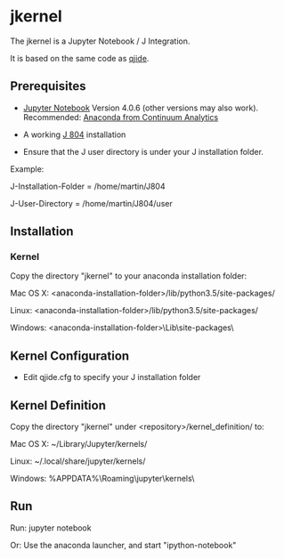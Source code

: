 # jkernel

The jkernel is a Jupyter Notebook / J Integration.

It is based on the same code as [qjide](http://www.github.com/martin-saurer/qjide).

## Prerequisites

* [Jupyter Notebook](http://jupyter.org) Version 4.0.6 (other versions may also work). Recommended: [Anaconda from Continuum Analytics](https://www.continuum.io/downloads)

* A working [J 804](http://www.jsoftware.com) installation

* Ensure that the J user directory is under your J installation folder.

Example:

J-Installation-Folder = /home/martin/J804

J-User-Directory = /home/martin/J804/user

## Installation

### Kernel

Copy the directory "jkernel" to your anaconda installation folder:

Mac OS X:
\<anaconda-installation-folder\>/lib/python3.5/site-packages/

Linux:
\<anaconda-installation-folder\>/lib/python3.5/site-packages/

Windows:
\<anaconda-installation-folder\>\\Lib\\site-packages\\

## Kernel Configuration

* Edit qjide.cfg to specify your J installation folder

## Kernel Definition

Copy the directory "jkernel" under \<repository\>/kernel_definition/ to:

Mac OS X:
~/Library/Jupyter/kernels/

Linux:
~/.local/share/jupyter/kernels/

Windows:
%APPDATA%\\Roaming\\jupyter\\kernels\\

## Run

Run: jupyter notebook

Or: Use the anaconda launcher, and start "ipython-notebook"
